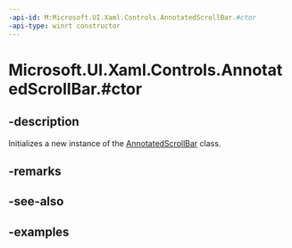 ```yaml
---
-api-id: M:Microsoft.UI.Xaml.Controls.AnnotatedScrollBar.#ctor
-api-type: winrt constructor
---
```


# Microsoft.UI.Xaml.Controls.AnnotatedScrollBar.#ctor

<!--
public AnnotatedScrollBar ();
-->


## -description

Initializes a new instance of the [AnnotatedScrollBar](annotatedscrollbar.md) class.

## -remarks

## -see-also

## -examples


